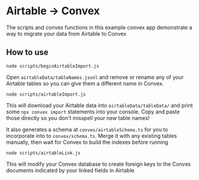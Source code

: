 # Airtable -> Convex

The scripts and convex functions in this example convex app demonstrate a way to migrate your data from Airtable to Convex

## How to use

`node scripts/beginAirtableImport.js` 

Open `airtableData/tableNames.jsonl` and remove or rename any of your Airtable tables so you can give them a different name in Convex.

`node scripts/airtableImport.js`

This will download your Airtable data into `airtableData/tableData/` and print some `npx convex import` statements into your console. Copy and paste those directly so you don't misspell your new table names!

It also generates a schema at `convex/airtableSchema.ts` for you to incorporate into to `convex/schema.ts`. Merge it with any existing tables manually, then wait for Convex to build the indexes before running

`node scripts/airtableLink.js`

This will modify your Convex database to create foreign keys to the Convex documents indicated by your linked fields in Airtable
